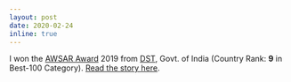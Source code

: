 ```yaml
---
layout: post
date: 2020-02-24
inline: true
---
```


I won the <a rel="external nofollow" href="https://www.awsar-dst.in/" target="_blank">AWSAR Award</a> 2019 from <a rel="external nofollow" href="https://dst.gov.in/" target="_blank">DST</a>, Govt. of India (Country Rank: **9** in Best-100 Category). [Read the story here](https://tirtharajdash.github.io/blog/2020/Lets-build-intelligent-machines-with-hide-and-seek/).
